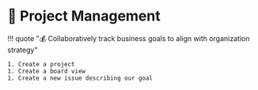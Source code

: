 # 🧪 Project Management

!!! quote ":moneybag: Collaboratively track business goals to align with organization strategy"

    1. Create a project
    1. Create a board view
    1. Create a new issue describing our goal
